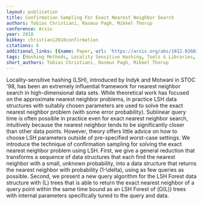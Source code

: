 ```yaml
---
layout: publication
title: Confirmation Sampling For Exact Nearest Neighbor Search
authors: Tobias Christiani, Rasmus Pagh, Mikkel Thorup
conference: Arxiv
year: 2018
bibkey: christiani2018confirmation
citations: 6
additional_links: [{name: Paper, url: 'https://arxiv.org/abs/1812.02603'}]
tags: [Hashing Methods, Locality Sensitive Hashing, Tools & Libraries, Efficiency]
short_authors: Tobias Christiani, Rasmus Pagh, Mikkel Thorup
---
```

Locality-sensitive hashing (LSH), introduced by Indyk and Motwani in STOC
'98, has been an extremely influential framework for nearest neighbor search in
high-dimensional data sets. While theoretical work has focused on the
approximate nearest neighbor problems, in practice LSH data structures with
suitably chosen parameters are used to solve the exact nearest neighbor problem
(with some error probability). Sublinear query time is often possible in
practice even for exact nearest neighbor search, intuitively because the
nearest neighbor tends to be significantly closer than other data points.
However, theory offers little advice on how to choose LSH parameters outside of
pre-specified worst-case settings.
  We introduce the technique of confirmation sampling for solving the exact
nearest neighbor problem using LSH. First, we give a general reduction that
transforms a sequence of data structures that each find the nearest neighbor
with a small, unknown probability, into a data structure that returns the
nearest neighbor with probability \(1-\delta\), using as few queries as possible.
Second, we present a new query algorithm for the LSH Forest data structure with
\(L\) trees that is able to return the exact nearest neighbor of a query point
within the same time bound as an LSH Forest of \(Ω(L)\) trees with internal
parameters specifically tuned to the query and data.